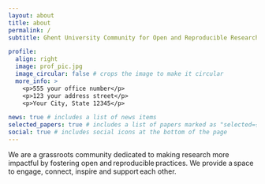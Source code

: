```yaml
---
layout: about
title: about
permalink: /
subtitle: Ghent University Community for Open and Reproducible Research

profile:
  align: right
  image: prof_pic.jpg
  image_circular: false # crops the image to make it circular
  more_info: >
    <p>555 your office number</p>
    <p>123 your address street</p>
    <p>Your City, State 12345</p>

news: true # includes a list of news items
selected_papers: true # includes a list of papers marked as "selected={true}"
social: true # includes social icons at the bottom of the page
---
```


We are a grassroots community dedicated to making research more impactful by fostering open and reproducible practices. 
We provide a space to engage, connect, inspire and support each other. 


